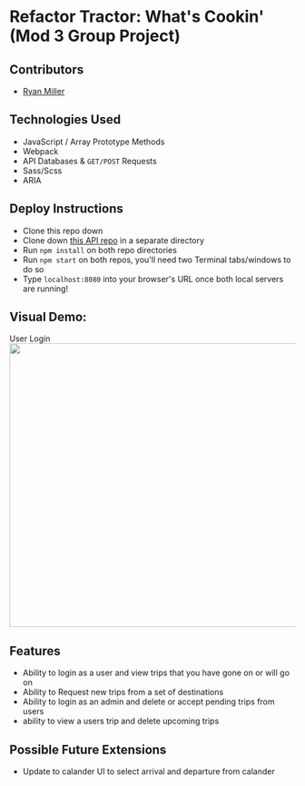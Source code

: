 # Refactor Tractor: What's Cookin' (Mod 3 Group Project)

## Contributors
* [Ryan Miller](https://github.com/Ryan-D-Miller)


## Technologies Used
* JavaScript / Array Prototype Methods
* Webpack
* API Databases & `GET/POST` Requests
* Sass/Scss
* ARIA

## Deploy Instructions
* Clone this repo down
* Clone down [this API repo](https://github.com/turingschool-examples/travel-tracker-api) in a separate directory
* Run `npm install` on both repo directories
* Run `npm start` on both repos, you'll need two Terminal tabs/windows to do so
* Type `localhost:8080` into your browser's URL once both local servers are running!

## Visual Demo:
<p align="left">User Login</br>
 <img width="1000" height="500" src="./src/images/gifDemo.gif">
</p>

## Features
* Ability to login as a user and view trips that you have gone on or will go on
* Ability to Request new trips from a set of destinations
* Ability to login as an admin and delete or accept pending trips from users
* ability to view a users trip and delete upcoming trips

## Possible Future Extensions
* Update to calander UI to select arrival and departure from calander

